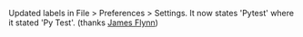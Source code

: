Updated labels in File > Preferences > Settings. It now states 'Pytest' where it stated 'Py Test'.
(thanks [James Flynn](https://github.com/james-flynn-ie/))
